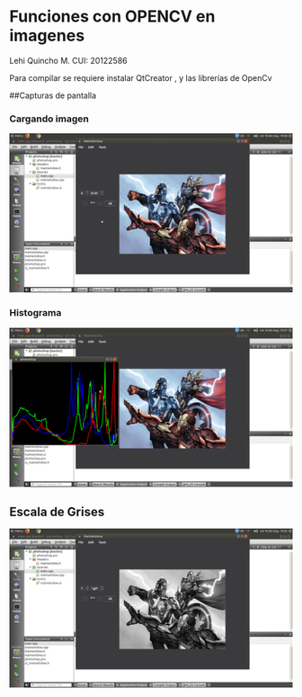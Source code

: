 # Funciones con OPENCV en imagenes

Lehi Quincho M.
CUI: 20122586


Para compilar se requiere instalar QtCreator , y las librerías de OpenCv

##Capturas de pantalla


### Cargando imagen
![Image ortho view ](https://github.com/lehi10/TopicosEnGrafica/blob/master/photoshop/capturas/img1.png)

### Histograma

![Image perspective view](https://github.com/lehi10/TopicosEnGrafica/blob/master/photoshop/capturas/img2.png)


## Escala de Grises
![Image perspective view](https://github.com/lehi10/TopicosEnGrafica/blob/master/photoshop/capturas/img3.png)


